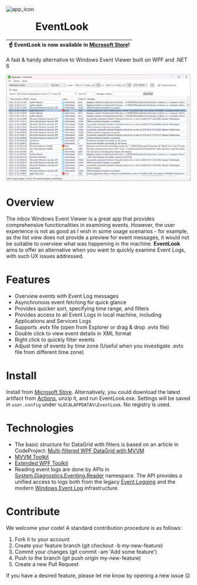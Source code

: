 <img align="left" width="80" height="80" src="https://user-images.githubusercontent.com/16055659/169651886-f53360a0-ccad-49f0-8c68-d8f0d5306ecc.png" alt="app_icon">

# EventLook

| :point_up: EventLook is now available in [Microsoft Store](https://www.microsoft.com/store/apps/9NJV5FQ089Z0)! |
|-----|

A fast & handy alternative to Windows Event Viewer built on WPF and .NET 6

![screenshot](/Screenshot-1.png)

# Overview
The inbox Windows Event Viewer is a great app that provides comprehensive functionalities in examining events. However, the user experience is not as good as I wish in some usage scenarios - for example, as the list view does not provide a preview for event messages, it would not be suitable to overview what was happening in the machine. 
**EventLook** aims to offer an alternative when you want to quickly examine Event Logs, with such UX issues addressed. 

# Features
- Overview events with Event Log messages
- Asynchronous event fetching for quick glance
- Provides quicker sort, specifying time range, and filters
- Provides access to all Event Logs in local machine, including Applications and Services Logs
- Supports .evtx file (open from Explorer or drag & drop .evtx file)
- Double click to view event details in XML format
- Right click to quickly filter events
- Adjust time of events by time zone (Useful when you investigate .evtx file from different time zone)

# Install
Install from [Microsoft Store](https://www.microsoft.com/store/apps/9NJV5FQ089Z0).
Alternatively, you could download the latest artifact from [Actions](https://github.com/kmaki565/EventLook/actions), unzip it, and run EventLook.exe. Settings will be saved in `user.config` under `%LOCALAPPDATA%\EventLook`. No registry is used.

# Technologies
- The basic structure for DataGrid with filters is based on an article in CodeProject: [Multi-filtered WPF DataGrid with MVVM](https://www.codeproject.com/Articles/442498/Multi-filtered-WPF-DataGrid-with-MVVM)
- [MVVM Toolkit](https://learn.microsoft.com/en-us/dotnet/communitytoolkit/mvvm/)
- [Extended WPF Toolkit](https://github.com/xceedsoftware/wpftoolkit)
- Reading event logs are done by APIs in [System.Diagnostics.Eventing.Reader](https://docs.microsoft.com/en-us/dotnet/api/system.diagnostics.eventing.reader?view=netframework-4.8) namespace. The API provides a unified access to logs both from the legacy [Event Logging](https://docs.microsoft.com/en-us/windows/win32/eventlog/event-logging) and the modern [Windows Event Log](https://docs.microsoft.com/en-us/windows/win32/wes/windows-event-log) infrastructure.

# Contribute
We welcome your code! A standard contribution procedure is as follows:
1. Fork it to your account
1. Create your feature branch (git checkout -b my-new-feature)
1. Commit your changes (git commit -am 'Add some feature')
1. Push to the branch (git push origin my-new-feature)
1. Create a new Pull Request

If you have a desired feature, please let me know by opening a new issue :wink: